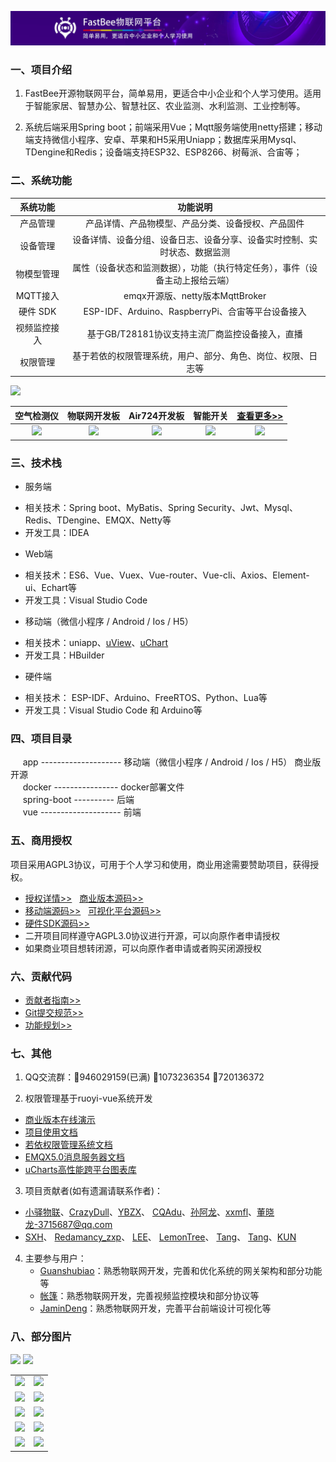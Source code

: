 ![](./images/banner.jpg)

### 一、项目介绍

1. FastBee开源物联网平台，简单易用，更适合中小企业和个人学习使用。适用于智能家居、智慧办公、智慧社区、农业监测、水利监测、工业控制等。

2. 系统后端采用Spring boot；前端采用Vue；Mqtt服务端使用netty搭建；移动端支持微信小程序、安卓、苹果和H5采用Uniapp；数据库采用Mysql、TDengine和Redis；设备端支持ESP32、ESP8266、树莓派、合宙等；


### 二、系统功能

|           系统功能           | 功能说明                                            | 
|:------------------------:|:-----------------------------------------------:|
|           产品管理           | 产品详情、产品物模型、产品分类、设备授权、产品固件                       | 
|           设备管理           | 设备详情、设备分组、设备日志、设备分享、设备实时控制、实时状态、数据监测            | 
|          物模型管理           | 属性（设备状态和监测数据），功能（执行特定任务），事件（设备主动上报给云端）          | 
|          MQTT接入          | emqx开源版、netty版本MqttBroker | 
|          硬件 SDK          | ESP-IDF、Arduino、RaspberryPi、合宙等平台设备接入           | 
|          视频监控接入          | 基于GB/T28181协议支持主流厂商监控设备接入，直播  | 
|          权限管理          | 基于若依的权限管理系统，用户、部分、角色、岗位、权限、日志等  | 



![](https://oscimg.oschina.net/oscnet/up-a9a7fdaf40208becd26c2485783bc0f86e6.png)

|空气检测仪|   物联网开发板 |  Air724开发板 |  智能开关| [查看更多>>](https://fastbee.cn/doc/device/)  |
|  :----:  | :----------:  |:----------:  |:----------:  |:----------:  |
| ![](https://oscimg.oschina.net/oscnet/up-ad98a81677e5e68d660866770e3266ca4cf.png) | ![](https://oscimg.oschina.net/oscnet/up-68caf860d0659444e73f42717a03d2fdf72.png) | ![](https://oscimg.oschina.net/oscnet/up-cf690f6058042dccb567ff382ea9432ebab.png) |![](https://oscimg.oschina.net/oscnet/up-c4a7971510127324d6566dd6ea95d571483.jpg) | ![](https://oscimg.oschina.net/oscnet/up-4ce09be3599e3ff7ed91fe182572abd258b.jpg) | 


### 三、技术栈
* 服务端
- 相关技术：Spring boot、MyBatis、Spring Security、Jwt、Mysql、Redis、TDengine、EMQX、Netty等
- 开发工具：IDEA
* Web端
- 相关技术：ES6、Vue、Vuex、Vue-router、Vue-cli、Axios、Element-ui、Echart等
- 开发工具：Visual Studio Code
* 移动端（微信小程序 / Android / Ios / H5）
- 相关技术：uniapp、[uView](https://www.uviewui.com/)、[uChart](https://www.ucharts.cn/)
- 开发工具：HBuilder
* 硬件端
- 相关技术： ESP-IDF、Arduino、FreeRTOS、Python、Lua等
- 开发工具：Visual Studio Code 和 Arduino等


### 四、项目目录
&nbsp;&nbsp;&nbsp;&nbsp; app         -------------------- 移动端（微信小程序 / Android / Ios / H5） 商业版开源<br/>
&nbsp;&nbsp;&nbsp;&nbsp; docker      ---------------- docker部署文件<br />
&nbsp;&nbsp;&nbsp;&nbsp; spring-boot ----------   后端<br/>
&nbsp;&nbsp;&nbsp;&nbsp; vue         -------------------- 前端<br />


### 五、商用授权
项目采用AGPL3协议，可用于个人学习和使用，商业用途需要赞助项目，获得授权。
- [授权详情>>](https://fastbee.cn/doc/pages/sponsor/) &nbsp; [商业版本源码>>](https://fastbee.cn/doc/pages/sponsor/)
- [移动端源码>>](https://gitee.com/beecue/fastbee-app) &nbsp; [可视化平台源码>>](https://fastbee.cn/doc/pages/sponsor/)
- [硬件SDK源码>>](https://gitee.com/beecue/fastbee-sdk) 
- 二开项目同样遵守AGPL3.0协议进行开源，可以向原作者申请授权
- 如果商业项目想转闭源，可以向原作者申请或者购买闭源授权

### 六、贡献代码
- [贡献者指南>>](./doc/贡献者指南.md)
- [Git提交规范>>](./doc/Git提交规范.md)
- [功能规划>>](./RoadMap.md)

### 七、其他
1. QQ交流群：&#x1F680;946029159(已满)    &#x1F680;1073236354  &#x1F680;720136372

2. 权限管理基于ruoyi-vue系统开发


* [商业版本在线演示](https://iot.fastbee.cn/)
* [项目使用文档](https://fastbee.cn/doc/)
* [若依权限管理系统文档](http://doc.ruoyi.vip/ruoyi-vue/)
* [EMQX5.0消息服务器文档](https://www.emqx.io/docs/zh/v5.0/)
* [uCharts高性能跨平台图表库](https://www.ucharts.cn)

3. 项目贡献者(如有遗漏请联系作者)：
- [小驿物联](https://gitee.com/iot-xiaoyi)、[CrazyDull](https://gitee.com/crazyDull)、[YBZX](https://github.com/YBZX)、 [CQAdu](https://gitee.com/iot.adu)、[孙阿龙](https://gitee.com/sunalong)、[xxmfl](https://gitee.com/xxmfl)、[董晓龙-3715687@qq.com](https://fastbee.cn/)
- [SXH](https://gitee.com/sixiaohu)、 [Redamancy_zxp](https://gitee.com/redamancy-zxp)、 [LEE](https://gitee.com/yueming188)、 [LemonTree](https://gitee.com/fishhunterplus)、 [Tang](https://gitee.com/mexiaotang)、 [Tang](https://gitee.com/mexiaotang)、[KUN](https://gitee.com/L_KUN_KUN)

4. 主要参与用户：
    - [Guanshubiao](https://gitee.com/guanshubiao)：熟悉物联网开发，完善和优化系统的网关架构和部分功能等
    - [帐篷](https://gitee.com/zhuangpengli)：熟悉物联网开发，完善视频监控模块和部分协议等
    - [JaminDeng](https://gitee.com/jamin-deng)：熟悉物联网开发，完善平台前端设计可视化等

### 八、部分图片

![](https://oscimg.oschina.net/oscnet/up-972dea7b54eca705dcc8bf2fe0680b12c09.png)
![](https://oscimg.oschina.net/oscnet/up-6d89f1558797a9becf07c20f92c1407a13a.png)

<table>
    <tr>
        <td><img src="https://oscimg.oschina.net/oscnet/up-19ef5b528bb044253848722118b694bef47.png"/></td>
        <td><img src="https://oscimg.oschina.net/oscnet/up-8b4c24353bc2340b8362438b87ceac27a9d.png"></td>
    </tr>
    <tr>
        <td><img src="https://oscimg.oschina.net/oscnet/up-a0c864679be6c4f9bb5547244aeb19657b4.png"/></td>
        <td><img src="https://oscimg.oschina.net/oscnet/up-9cc3bc5abe8dd95cb3924e5f7b6864a0342.png"/></td>
    </tr>
    <tr>
        <td><img src="https://oscimg.oschina.net/oscnet/up-ec8c6251884d81f234487d3e25d459ce302.png"/></td>
        <td><img src="https://oscimg.oschina.net/oscnet/up-e5e7ef5027723051e97d6861d4296c08da5.png"/></td>
    </tr>
    <tr>
        <td><img src="https://oscimg.oschina.net/oscnet/up-3ae8cef86db794ff37d9186e83b12b88958.png"/></td>
        <td><img src="https://oscimg.oschina.net/oscnet/up-e20900a12e3781467d05163665ca04645fa.png"/></td>
    </tr>
    <tr>
        <td><img src="https://oscimg.oschina.net/oscnet/up-5c755895fc1a7ba02d487b75cf493ffb0df.png"/></td>
        <td><img src="https://oscimg.oschina.net/oscnet/up-4e279e657c6f8b6af2d58fa215ab7fae02d.jpg"></td>
    </tr>
</table>


